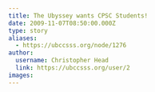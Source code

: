 ```yaml
---
title: The Ubyssey wants CPSC Students! 
date: 2009-11-07T08:50:00.000Z
type: story
aliases:
  - https://ubccsss.org/node/1276
author:
  username: Christopher Head
  link: https://ubccsss.org/user/2
images:
---
```



